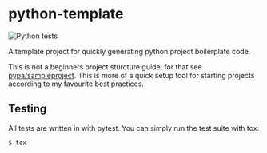 # python-template

![Python tests](https://github.com/Liamdoult/extreme-maths-py/workflows/Python%20tests/badge.svg)

A template project for quickly generating python project boilerplate code.

This is not a beginners project sturcture guide, for that see [pypa/sampleproject](https://github.com/pypa/sampleproject). This is more of a quick setup tool for starting projects according to my favourite best practices.

## Testing

All tests are written in with pytest. You can simply run the test suite with tox:

    $ tox

